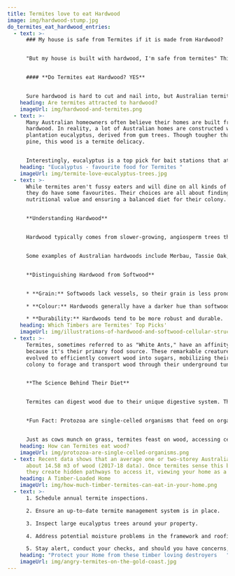 ```yaml
---
title: Termites love to eat Hardwood
image: img/hardwood-stump.jpg
do_termites_eat_hardwood_entries:
  - text: >-
      ### My house is safe from Termites if it is made from Hardwood?


      "But my house is built with hardwood, I'm safe from termites" This is a common misunderstanding among many homeowners on the Gold Coast.


      #### **Do Termites eat Hardwood? YES**


      Sure hardwood is hard to cut and nail into, but Australian termites have been eating eucalyptus wood for millions of years. In fact, their preferred place to set up home is in a gum tree.
    heading: Are termites attracted to hardwood?
    imageUrl: img/hardwood-and-termites.png
  - text: >-
      Many Australian homeowners often believe their homes are built from
      hardwood. In reality, a lot of Australian homes are constructed with
      plantation eucalyptus, derived from gum trees. Though tougher than radiata
      pine, this wood is a termite delicacy.


      Interestingly, eucalyptus is a top pick for bait stations that attract termites. This doesn’t mean your home is a termite magnet, but given the chance, they'd see it as an all-you-can-eat buffet.
    heading: "Eucalyptus - favourite food for Termites "
    imageUrl: img/termite-love-eucalyptus-trees.jpg
  - text: >-
      While termites aren't fussy eaters and will dine on all kinds of timber,
      they do have some favourites. Their choices are all about finding the best
      nutritional value and ensuring a balanced diet for their colony.


      **Understanding Hardwood**


      Hardwood typically comes from slower-growing, angiosperm trees that shed their leaves annually, resulting in denser wood. In contrast, softwoods come from evergreen trees.


      Some examples of Australian hardwoods include Merbau, Tassie Oak, Walnut, Ash, Beech, Mahogany, and Maple.


      **Distinguishing Hardwood from Softwood**


      * **Grain:** Softwoods lack vessels, so their grain is less pronounced than the distinctive grain of hardwoods.

      * **Colour:** Hardwoods generally have a darker hue than softwoods.

      * **Durability:** Hardwoods tend to be more robust and durable.
    heading: Which Timbers are Termites' Top Picks'
    imageUrl: img/illustrations-of-hardwood-and-softwood-cellular-structures-provided..png
  - text: >-
      Termites, sometimes referred to as "White Ants," have an affinity for wood
      because it's their primary food source. These remarkable creatures have
      evolved to efficiently convert wood into sugars, mobilizing their entire
      colony to forage and transport wood through their underground tunnels.


      **The Science Behind Their Diet**


      Termites can digest wood due to their unique digestive system. They house specific microorganisms and protozoa that break down cellulose, turning it into glucose. This symbiotic relationship with protozoa is crucial for their survival.


      *Fun Fact: Protozoa are single-celled organisms that feed on organic matter. They're widespread, and many species live freely, but some can also be parasitic.*


      Just as cows munch on grass, termites feast on wood, accessing cellulose, a prevalent organic compound found in various sources, from wood and grass to books and magazines.
    heading: How can Termites eat wood?
    imageUrl: img/protozoa-are-single-celled-organisms.png
  - text: Recent data shows that an average one or two-storey Australian house uses
      about 14.58 m3 of wood (2017-18 data). Once termites sense this bounty,
      they create hidden pathways to access it, viewing your home as a prize.
    heading: A Timber-Loaded Home
    imageUrl: img/how-much-timber-termites-can-eat-in-your-home.png
  - text: >-
      1. Schedule annual termite inspections.

      2. Ensure an up-to-date termite management system is in place.

      3. Inspect large eucalyptus trees around your property.

      4. Address potential moisture problems in the framework and roofing.

      5. Stay alert, conduct your checks, and should you have concerns, reach out to **Conquer Termites** at the earliest.
    heading: "Protect your Home from these timber loving destroyers   "
    imageUrl: img/angry-termites-on-the-gold-coast.jpg
---
```


